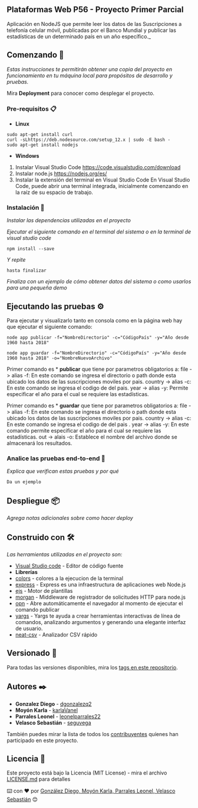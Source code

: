 ## Plataformas Web P56 - Proyecto Primer Parcial 

Aplicación en NodeJS que permite leer los datos de las
Suscripciones a telefonía celular móvil, publicadas por el Banco
Mundial y publicar las estadísticas de un determinado país en un
año específico._

## Comenzando 🚀

_Estas instrucciones te permitirán obtener una copia del proyecto en funcionamiento en tu máquina local para propósitos de desarrollo y pruebas._

Mira **Deployment** para conocer como desplegar el proyecto.


### Pre-requisitos 📋


 * **Linux**

```
sudo apt-get install curl
curl -sLhttps://deb.nodesource.com/setup_12.x | sudo -E bash -
sudo apt-get install nodejs
```
 * **Windows**
 1. Instalar Visual Studio Code
    https://code.visualstudio.com/download
 2. Instalar node.js
    https://nodejs.org/es/
 3. Instalar la extensión del terminal en Visual Studio Code
    En Visual Studio Code, puede abrir una terminal integrada, inicialmente comenzando en la raíz de su espacio de trabajo.


### Instalación 🔧

_Instalar las dependencias utilizadas en el proyecto_

_Ejecutar el siguiente comando en el terminal del sistema o en la terminal de visual studio code_

```
npm install --save
```

_Y repite_

```
hasta finalizar
```

_Finaliza con un ejemplo de cómo obtener datos del sistema o como usarlos para una pequeña demo_

## Ejecutando las pruebas ⚙️

Para ejecutar y visualizarlo tanto en consola como en la página web hay que ejecutar el siguiente comando:

```
node app publicar -f="NombreDirectorio" -c="CódigoPaís" -y="Año desde 1960 hasta 2018"
```
```
node app guardar -f="NombreDirectorio" -c="CódigoPaís" -y="Año desde 1960 hasta 2018" -o="NombreNuevoArchivo"
```
Primer comando es * **publicar** que tiene por parametros obligatorios a:
   file -> alias -f: En este comando se ingresa el directorio o path donde esta ubicado los datos de las suscripciones moviles por pais.
   country -> alias -c: En este comando se ingresa el codigo de del pais.
   year -> alias -y: Permite especificar el año para el cual se requiere las estadísticas.

Primer comando es * **guardar** que tiene por parametros obligatorios a:
   file -> alias -f: En este comando se ingresa el directorio o path donde esta ubicado los datos de las suscripciones moviles por pais.
   country -> alias -c: En este comando se ingresa el codigo de del pais .
   year -> alias -y: En este comando permite especificar el año para el cual se requiere las estadísticas.
   out -> alais -o: Establece el nombre del archivo donde se almacenará los resultados.


### Analice las pruebas end-to-end 🔩

_Explica que verifican estas pruebas y por qué_

```
Da un ejemplo
```


## Despliegue 📦

_Agrega notas adicionales sobre como hacer deploy_

## Construido con 🛠️

_Las herramientas utilizadas en el proyecto son:_

* [Visual Studio code](https://code.visualstudio.com/) - Editor de código fuente
* **Librerías** 
* [colors](https://www.npmjs.com/package/colors) - colores a la ejecucion de la terminal
* [express](https://expressjs.com/es/) - Express es una infraestructura de aplicaciones web Node.js
* [ejs](https://ejs.co/) - Motor de plantillas
* [morgan](https://www.npmjs.com/package/morgan) - Middleware de registrador de solicitudes HTTP para node.js
* [opn](https://www.npmjs.com/package/open) - Abre automáticamente el navegador al momento de ejecutar el comando publicar
* [yargs](https://www.npmjs.com/package/yargs) - Yargs te ayuda a crear herramientas interactivas de línea de comandos, analizando argumentos y generando una elegante interfaz de usuario.
* [neat-csv](https://www.npmjs.com/package/neat-csv) - Analizador CSV rápido

## Versionado 📌

Para todas las versiones disponibles, mira los [tags en este repositorio](https://github.com/karlaVane/Proyecto-VII-Node.JS/tags).

## Autores ✒️

* **Gonzalez Diego** - [dgonzalezq2](https://github.com/dgonzalezq2)
* **Moyón Karla** - [karlaVanel](https://github.com/karlaVane/)
* **Parrales Leonel** - [leonelparrales22](https://github.com/leonelparrales22)
* **Velasco Sebastián** - [seguvega](https://github.com/seguvega)

También puedes mirar la lista de todos los [contribuyentes](https://github.com/karlaVane/Proyecto-VII-Node.JS/graphs/contributors) quíenes han participado en este proyecto. 

## Licencia 📄

Este proyecto está bajo la Licencia (MIT License) - mira el archivo [LICENSE.md](LICENSE.md) para detalles

⌨️ con ❤️ por [González Diego, Moyón Karla, Parrales Leonel, Velasco Sebastián](https://github.com/karlaVane/Proyecto-VII-Node.JS) 😊

```









































